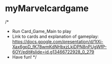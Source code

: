 # myMarvelcardgame
/*
* Run Card_Game_Main to play
* Link to cards and explanation of gameplay: https://docs.google.com/presentation/d/1tXi-Xax6gpD_fK78wmKdNHbxzLkiDPN8nPUgWfP-6OY/edit#slide=id.g13466722928_0_279 
* Have fun! 
*/
